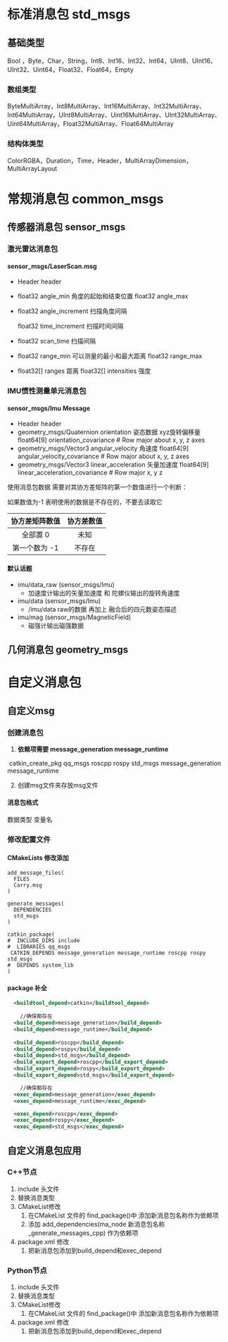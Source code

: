 # 标准消息包 std_msgs

## 基础类型

Bool ，Byte，Char，String，Int8、Int16、Int32、Int64，UInt8、UInt16、UInt32、Uint64，Float32、Float64，Empty

### 数组类型

ByteMultiArray，Int8MultiArray、Int16MultiArray、Int32MultiArray、Int64MultiArray，UInt8MultiArray、Uint16MultiArray、UInt32MultiArray、Uint64MultiArray，Float32MultiArray、Float64MultiArray

### 结构体类型

ColorRGBA，Duration，Time，Header，MultiArrayDimension，MultiArrayLayout

# 常规消息包 common_msgs

## 传感器消息包 sensor_msgs

### 激光雷达消息包

#### sensor_msgs/LaserScan.msg

- Header header      

- float32 angle_min  角度的起始和结束位置
  float32 angle_max    

- float32 angle_increment       扫描角度间隔

  float32 time_increment         扫描时间间隔

- float32 scan_time    扫描间隔

- float32 range_min    可以测量的最小和最大距离
  float32 range_max    

- float32[] ranges    距离
  float32[] intensities     强度

### IMU惯性测量单元消息包

#### sensor_msgs/Imu Message

- Header header
- geometry_msgs/Quaternion orientation             姿态数据 xyz旋转偏移量
  float64[9] orientation_covariance # Row major about x, y, z axes
- geometry_msgs/Vector3 angular_velocity               角速度
  float64[9] angular_velocity_covariance # Row major about x, y, z axes
- geometry_msgs/Vector3 linear_acceleration           矢量加速度
  float64[9] linear_acceleration_covariance # Row major x, y z 

使用消息包数据 需要对其协方差矩阵的第一个数值进行一个判断：

如果数值为-1 表明使用的数据是不存在的，不要去读取它

| 协方差矩阵数值 | 协方差数值 |
| :------------: | :--------: |
|    全部置 0    |    未知    |
| 第一个数为 -1  |   不存在   |

#### 默认话题

- imu/data_raw (sensor_msgs/Imu)
  - 加速度计输出的矢量加速度 和 陀螺仪输出的旋转角速度
- imu/data (sensor_msgs/Imu)
  - /imu/data raw的数据 再加上 融合后的四元数姿态描述
- imu/mag (sensor_msgs/MagneticField)
  - 磁强计输出磁强数据

## 几何消息包 geometry_msgs

# 自定义消息包

## 自定义msg

### 创建消息包

1. **依赖项需要 message_generation message_runtime**

​	catkin_create_pkg qq_msgs roscpp rospy std_msgs message_generation message_runtime

2. 创建msg文件夹存放msg文件

#### 消息包格式

数据类型 变量名

### 修改配置文件

#### CMakeLists 修改添加

```camke
add_message_files(
  FILES
  Carry.msg
)

generate_messages(
  DEPENDENCIES
  std_msgs
)

catkin_package(
#  INCLUDE_DIRS include
#  LIBRARIES qq_msgs
 CATKIN_DEPENDS message_generation message_runtime roscpp rospy std_msgs
#  DEPENDS system_lib
)
```

#### package 补全

```xml
  <buildtool_depend>catkin</buildtool_depend>
  
	//确保都存在
  <build_depend>message_generation</build_depend>
  <build_depend>message_runtime</build_depend>
  
  <build_depend>roscpp</build_depend>
  <build_depend>rospy</build_depend>
  <build_depend>std_msgs</build_depend>
  <build_export_depend>roscpp</build_export_depend>
  <build_export_depend>rospy</build_export_depend>
  <build_export_depend>std_msgs</build_export_depend>

	//确保都存在
  <exec_depend>message_generation</exec_depend>
  <exec_depend>message_runtime</exec_depend>

  <exec_depend>roscpp</exec_depend>
  <exec_depend>rospy</exec_depend>
  <exec_depend>std_msgs</exec_depend>
```

## 自定义消息包应用

### C++节点

1. include 头文件
2. 替换消息类型
3. CMakeList修改
   1. 在CMakeList 文件的 find_package()中 添加新消息包名称作为依赖项
   2. 添加 add_dependencies(ma_node 新消息包名称_generate_messages_cpp) 作为依赖项
4. package.xml 修改
   1. 把新消息包添加到build_depend和exec_depend

### Python节点

1. include 头文件
2. 替换消息类型
3. CMakeList修改
   1. 在CMakeList 文件的 find_package()中 添加新消息包名称作为依赖项
4. package.xml 修改
   1. 把新消息包添加到build_depend和exec_depend
